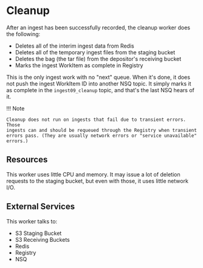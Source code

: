 # Cleanup

After an ingest has been successfully recorded, the cleanup worker does the following:

* Deletes all of the interim ingest data from Redis
* Deletes all of the temporary ingest files from the staging bucket
* Deletes the bag (the tar file) from the depositor's receiving bucket
* Marks the ingest WorkItem as complete in Registry

This is the only ingest work with no "next" queue. When it's done, it does not push the ingest WorkItem ID into another NSQ topic. It simply marks it as complete in the `ingest09_cleanup` topic, and that's the last NSQ hears of it.

!!! Note

    Cleanup does not run on ingests that fail due to transient errors. Those
    ingests can and should be requeued through the Registry when transient
    errors pass. (They are usually network errors or "service unavailable"
    errors.)


## Resources

This worker uses little CPU and memory. It may issue a lot of deletion requests to the staging bucket, but even with those, it uses little network I/O.

## External Services

This worker talks to:

* S3 Staging Bucket
* S3 Receiving Buckets
* Redis
* Registry
* NSQ
